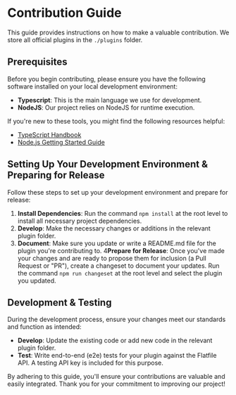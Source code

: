 # Contribution Guide

This guide provides instructions on how to make a valuable contribution. We store all official plugins in the `./plugins` folder.

## Prerequisites

Before you begin contributing, please ensure you have the following software installed on your local development environment:

- **Typescript**: This is the main language we use for development.
- **NodeJS**: Our project relies on NodeJS for runtime execution.

If you're new to these tools, you might find the following resources helpful:

- [TypeScript Handbook](https://www.typescriptlang.org/docs/)
- [Node.js Getting Started Guide](https://nodejs.org/en/docs/guides/getting-started-guide/)

## Setting Up Your Development Environment & Preparing for Release

Follow these steps to set up your development environment and prepare for release:

1. **Install Dependencies**: Run the command `npm install` at the root level to install all necessary project dependencies.
2. **Develop**: Make the necessary changes or additions in the relevant plugin folder.
3. **Document**: Make sure you update or write a README.md file for the plugin you're contributing to.
4**Prepare for Release**: Once you've made your changes and are ready to propose them for inclusion (a Pull Request or "PR"), create a changeset to document your updates. Run the command `npm run changeset` at the root level and select the plugin you updated.

## Development & Testing

During the development process, ensure your changes meet our standards and function as intended:

- **Develop**: Update the existing code or add new code in the relevant plugin folder.
- **Test**: Write end-to-end (e2e) tests for your plugin against the Flatfile API. A testing API key is included for this purpose.

By adhering to this guide, you'll ensure your contributions are valuable and easily integrated. Thank you for your commitment to improving our project!

